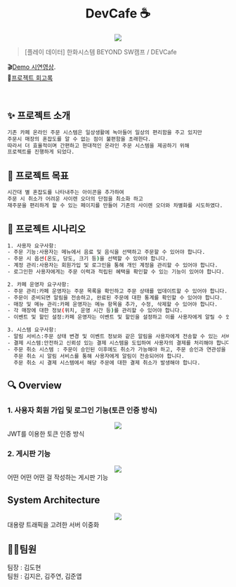 <h1 align="center">DevCafe ☕️</h1>

<div align="center"> 
 <img src="https://postfiles.pstatic.net/MjAyMzExMTVfMTMg/MDAxNzAwMDE5NDQwOTQx.2SDpLn3Kkxsx04ZWQ62gtltmMI3DaJUE-O9b4akkaoIg.ZCuuumag_P1kfPigvHcZ5i58CNF1tjkJpE8GVCzMMrEg.PNG.kimjieun121314/%EC%A0%9C%EB%AA%A9%EC%9D%84-%EC%9E%85%EB%A0%A5%ED%95%B4%EC%A3%BC%EC%84%B8%EC%9A%94_-001.png?type=w773"/>
</div>


> [플레이 데이터] 한화시스템 BEYOND SW캠프 / DEVCafe


🎬[Demo 시연영상]().   
📃[프로젝트 회고록](블로그주소) 

<br>

## ✨ 프로젝트 소개

```sh
기존 카페 온라인 주문 시스템은 일상생활에 녹아들어 일상의 편리함을 주고 있지만
주문시 매장의 혼잡도를 알 수 없는 점이 불편함을 초래한다.
따라서 더 효율적이며 간편하고 현대적인 온라인 주문 시스템을 제공하기 위해
프로젝트를 진행하게 되었다.
```

## 📌 프로젝트 목표

```sh
시간대 별 혼잡도를 나타내주는 아이콘을 추가하여
주문 시 취소가 어려운 사이렌 오더의 단점을 최소화 하고
재주문을 편리하게 할 수 있는 페이지를 만들어 기존의 사이렌 오더와 차별화를 시도하였다.
```
## 📃 프로젝트 시나리오
```sh
1. 사용자 요구사항:
- 주문 기능:사용자는 메뉴에서 음료 및 음식을 선택하고 주문할 수 있어야 합니다.
- 주문 시 옵션(온도, 당도, 크기 등)을 선택할 수 있어야 합니다.
- 계정 관리:사용자는 회원가입 및 로그인을 통해 개인 계정을 관리할 수 있어야 합니다.
- 로그인한 사용자에게는 주문 이력과 적립된 혜택을 확인할 수 있는 기능이 있어야 합니다.

2. 카페 운영자 요구사항:
- 주문 관리:카페 운영자는 주문 목록을 확인하고 주문 상태를 업데이트할 수 있어야 합니다.
- 주문이 준비되면 알림을 전송하고, 완료된 주문에 대한 통계를 확인할 수 있어야 합니다.
- 매장 및 메뉴 관리:카페 운영자는 메뉴 항목을 추가, 수정, 삭제할 수 있어야 합니다.
- 각 매장에 대한 정보(위치, 운영 시간 등)를 관리할 수 있어야 합니다.
- 이벤트 및 할인 설정:카페 운영자는 이벤트 및 할인을 설정하고 이를 사용자에게 알릴 수 있어야 합니다.

3. 시스템 요구사항:
- 알림 서비스:주문 상태 변경 및 이벤트 정보와 같은 알림을 사용자에게 전송할 수 있는 서비스가 필요합니다.
- 결제 시스템:안전하고 신뢰성 있는 결제 시스템을 도입하여 사용자의 결제를 처리해야 합니다.
- 주문 취소 시스템 : 주문이 승인된 이후에도 취소가 가능해야 하고, 주문 승인과 연관성을 가져야 합니다.
  주문 취소 시 알림 서비스를 통해 사용자에게 알림이 전송되어야 합니다.
  주문 취소 시 결제 시스템에서 해당 주문에 대한 결제 취소가 발생해야 합니다.

```

## 🔍 Overview

### 1. 사용자 회원 가입 및 로그인 기능(토큰 인증 방식)

<center>
    <img src="./img/pic2.png" />
</center>
JWT를 이용한 토큰 인증 방식

<br>

### 2. 게시판 기능

<center>
    <img src="./img/pic1.png" />
</center>
어떤 어떤 어떤 걸 작성하는 게시판 기능

<br>


## System Architecture

<center>
    <img src="./img/pic2.png" />
</center>
대용량 트래픽을 고려한 서버 이중화

<br>



## 🤼‍♂️팀원

팀장 : 김도현  
팀원 : 김지은, 김주연, 김준엽
